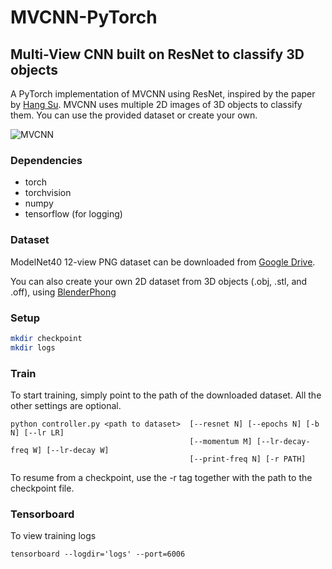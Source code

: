 # MVCNN-PyTorch
## Multi-View CNN built on ResNet to classify 3D objects
A PyTorch implementation of MVCNN using ResNet, inspired by the paper by [Hang Su](http://vis-www.cs.umass.edu/mvcnn/docs/su15mvcnn.pdf).
MVCNN uses multiple 2D images of 3D objects to classify them. You can use the provided dataset or create your own.

![MVCNN](https://preview.ibb.co/eKcJHy/687474703a2f2f7669732d7777772e63732e756d6173732e6564752f6d76636e6e2f696d616765732f6d76636e6e2e706e67.png)

### Dependencies
* torch
* torchvision
* numpy
* tensorflow (for logging)

### Dataset
ModelNet40 12-view PNG dataset can be downloaded from [Google Drive](https://drive.google.com/file/d/0B4v2jR3WsindMUE3N2xiLVpyLW8/view).

You can also create your own 2D dataset from 3D objects (.obj, .stl, and .off), using [BlenderPhong](https://github.com/WeiTang114/BlenderPhong)

### Setup
```bash
mkdir checkpoint
mkdir logs
```

### Train
To start training, simply point to the path of the downloaded dataset. All the other settings are optional.

```
python controller.py <path to dataset>  [--resnet N] [--epochs N] [-b N] [--lr LR]
                                        [--momentum M] [--lr-decay-freq W] [--lr-decay W]
                                        [--print-freq N] [-r PATH]
```

To resume from a checkpoint, use the -r tag together with the path to the checkpoint file.

### Tensorboard
To view training logs
```
tensorboard --logdir='logs' --port=6006
```
